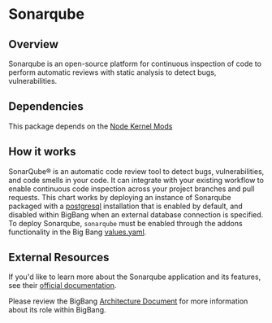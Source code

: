 # Sonarqube

## Overview

Sonarqube is an open-source platform for continuous inspection of code to perform automatic reviews with static analysis to detect bugs, vulnerabilities.

## Dependencies

This package depends on the [Node Kernel Mods](https://repo1.dso.mil/platform-one/big-bang/bigbang/-/blob/master/docs/guides/prerequisites/os_preconfiguration.md#sonarqube-specific-configuration-sonarqube-is-a-bb-addon-app)

## How it works

SonarQube® is an automatic code review tool to detect bugs, vulnerabilities, and code smells in your code. It can integrate with your existing workflow to enable continuous code inspection across your project branches and pull requests. This chart works by deploying an instance of Sonarqube packaged with a [postgresql](https://repo1.dso.mil/platform-one/big-bang/apps/developer-tools/sonarqube/-/blob/main/chart/values.yaml#L285) installation that is enabled by default,  and disabled within BigBang when an external database connection is specified. To deploy Sonarqube, `sonarqube` must be enabled through the addons functionality in the Big Bang [values.yaml](https://repo1.dso.mil/platform-one/big-bang/bigbang/-/blob/master/chart/values.yaml).

## External Resources

If you'd like to learn more about the Sonarqube application and its features, see their [official documentation](https://www.sonarqube.org/).

Please review the BigBang [Architecture Document](https://repo1.dso.mil/platform-one/big-bang/bigbang/-/blob/master/charter/packages/sonarqube/Architecture.md) for more information about its role within BigBang.
